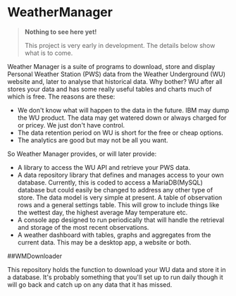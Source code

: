 # WeatherManager

>**Nothing to see here yet!**
>
>This project is very early in development. The details below show what is to come.

Weather Manager is a suite of programs to download, store and display Personal Weather Station (PWS) data from the 
Weather Underground (WU) website and, later to analyse that historical data. Why bother? WU after all stores your data and has some really useful tables and charts much of which is free. The reasons are these:

- We don't know what will happen to the data in the future. IBM may dump the WU product. The data may get watered down or always charged for or pricey. We just don't have control.
- The data retention period on WU is short for the free or cheap options. 
- The analytics are good but may not be all you want.

So Weather Manager provides, or will later provide:

- A library to access the WU API and retrieve your PWS data.
- A data repository library that defines and manages access to your own database. Currently, this is coded to access 
  a MariaDB(MySQL) database but could easily be changed to address any other type of store. The data model is 
  very simple at present. A table of observation rows and a general settings table. This will grow to include things 
  like the wettest day, the highest average May temperature etc.
- A console app designed to run periodically that will handle the retrieval and storage of the most recent 
  observations.
- A weather dashboard with tables, graphs and aggregates from the current data. This may be a desktop app, a 
  website or both. 

##WMDownloader

This repository holds the function to download your WU data and store it in a database. It's probably something that 
you'll set up to run daily though it will go back and catch up on any data that it has missed. 